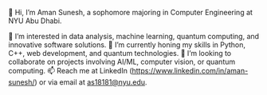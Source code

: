 👋 Hi, I’m Aman Sunesh, a sophomore majoring in Computer Engineering at NYU Abu Dhabi.

👀 I’m interested in data analysis, machine learning, quantum computing, and innovative software solutions.
🌱 I’m currently honing my skills in Python, C++, web development, and quantum technologies.
💞️ I’m looking to collaborate on projects involving AI/ML, computer vision, or quantum computing.
📫 Reach me at LinkedIn (https://www.linkedin.com/in/aman-sunesh/) or via email at as18181@nyu.edu.
